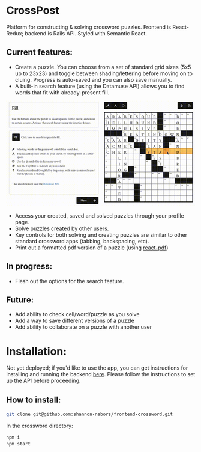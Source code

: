 # CrossPost

Platform for constructing & solving crossword puzzles.  Frontend is React-Redux; backend is Rails API.  Styled with Semantic React.

## Current features:
- Create a puzzle.  You can choose from a set of standard grid sizes (5x5 up to 23x23) and toggle between shading/lettering before moving on to cluing.  Progress is auto-saved and you can also save manually.
- A built-in search feature (using the Datamuse API) allows you to find words that fit with already-present fill.

![Example](crossword/public/search-fill-demo.gif)

- Access your created, saved and solved puzzles through your profile page.
- Solve puzzles created by other users.
- Key controls for both solving and creating puzzles are similar to other standard crossword apps (tabbing, backspacing, etc).
- Print out a formatted pdf version of a puzzle (using [react-pdf](https://github.com/diegomura/react-pdf))

## In progress:
- Flesh out the options for the search feature.

## Future:
- Add ability to check cell/word/puzzle as you solve
- Add a way to save different versions of a puzzle
- Add ability to collaborate on a puzzle with another user

# Installation:

Not yet deployed; if you'd like to use the app, you can get instructions for installing and running the backend [here](https://github.com/shannon-nabors/backend-crossword).  Please follow the instructions to set up the API before proceeding.

## How to install:

```sh
git clone git@github.com:shannon-nabors/frontend-crossword.git
```
In the crossword directory:
```sh
npm i
npm start
```
